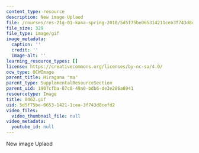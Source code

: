 ```yaml
---
content_type: resource
description: New image Uplaod
file: /courses/res-21g-01-kana-spring-2010/5d5f75be065314211cea3f743d8cefd2_0462.gif
file_size: 329
file_type: image/gif
image_metadata:
  caption: ''
  credit: ''
  image-alt: ''
learning_resource_types: []
license: https://creativecommons.org/licenses/by-nc-sa/4.0/
ocw_type: OCWImage
parent_title: Hiragana "ma"
parent_type: SupplementalResourceSection
parent_uid: 1907cfba-87c8-49a0-bdb6-de3e286a8941
resourcetype: Image
title: 0462.gif
uid: 5d5f75be-0653-1421-1cea-3f743d8cefd2
video_files:
  video_thumbnail_file: null
video_metadata:
  youtube_id: null
---
```

New image Uplaod